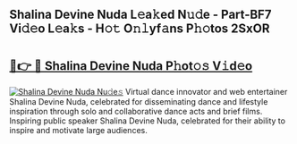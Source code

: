 ## Shalina Devine Nuda L𝚎a𝚔ed N𝚞𝚍e - Part-BF7 Vi𝚍𝚎o L𝚎a𝚔s - H𝚘𝚝 O𝚗𝚕yf𝚊ns P𝚑𝚘tos 2SxOR

# <h2><a href="http://kfcfn2.oniu.top/?m=Shalina+Devine+Nuda">🔗👉 🔴 Shalina Devine Nuda P𝚑ot𝚘𝚜 V𝚒d𝚎o</a></h2>

[![Shalina Devine Nuda Nu𝚍e𝚜](https://i.imgur.com/0qMVB7G.gif)](http://kfcfn2.oniu.top/?m=Shalina+Devine+Nuda)
Virtual dance innovator and web entertainer Shalina Devine Nuda, celebrated for disseminating dance and lifestyle inspiration through solo and collaborative dance acts and brief films. Inspiring public speaker Shalina Devine Nuda, celebrated for their ability to inspire and motivate large audiences.  
